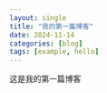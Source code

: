 ```yaml
---
layout: single
title: "我的第一篇博客"
date: 2024-11-14
categories: [blog]
tags: [example, hello]
---
```


这是我的第一篇博客
